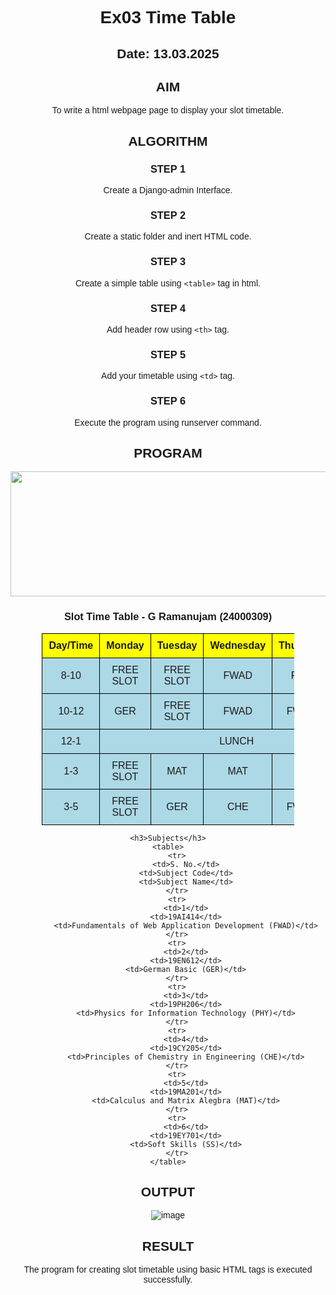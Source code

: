 # Ex03 Time Table
## Date:  13.03.2025

## AIM
To write a html webpage page to display your slot timetable.

## ALGORITHM
### STEP 1
Create a Django-admin Interface.

### STEP 2
Create a static folder and inert HTML code.

### STEP 3
Create a simple table using ```<table>``` tag in html.

### STEP 4
Add header row using ```<th>``` tag.

### STEP 5
Add your timetable using ```<td>``` tag.

### STEP 6
Execute the program using runserver command.

## PROGRAM


<!DOCTYPE html>
<html lang="en">
<head>
    <meta charset="UTF-8">
    <meta name="viewport" content="width=device-width, initial-scale=1.0">
    <title>College Timetable</title>
<style>
    body{
        font-family: Arial,sans-serif;
        text-align: center;
    }
    table{
        width: 80%;
        margin: auto;
        border-collapse: collapse;
    }
    th,td{
        border: 1px solid black;
        padding: 10px;
        text-align: center;
    }
    th{
        background-color: yellow;
    }
    .highlight{
        background-color: lightblue;
    }
</style>
</head>
<body>
    <img src="Saveetha.png" height="200px" width="1200px" alt="something went wrong"></br>
    <h3>Slot Time Table - G Ramanujam (24000309)</h3>
    <table>
        <tr>
            <th>Day/Time</th>
            <th>Monday</th>
            <th>Tuesday</th>
            <th>Wednesday</th>
            <th>Thursday</th>
            <th>Friday</th>
        </tr>
        <tr class="highlight">
            <td>8-10</td>
            <td>FREE SLOT</td>
            <td>FREE SLOT</td>
            <td>FWAD</td>
            <td>PHY</td>
            <td>CHE</td>
        </tr>
        <tr class="highlight">
            <td>10-12</td>
            <td>GER</td>
            <td>FREE SLOT</td>
            <td>FWAD</td>
            <td>FWAD</td>
            <td>PHY</td>
        </tr>
        <tr class="highlight">
            <td>12-1</td>
            <td colspan="5">LUNCH</td>
        </tr>
        <tr class="highlight">
            <td>1-3</td>
            <td>FREE SLOT</td>
            <td>MAT</td>
            <td>MAT</td>
            <td>SS</td>
            <td>CHE</td>
        </tr>
        <tr class="highlight">
            <td>3-5</td>
            <td>FREE SLOT</td>
            <td>GER</td>
            <td>CHE</td>
            <td>FWAD</td>
            <td>FWAD</td>
        </tr>
    </table>


    <h3>Subjects</h3>
    <table>
        <tr>
            <td>S. No.</td>
            <td>Subject Code</td>
            <td>Subject Name</td>
        </tr>
        <tr>
            <td>1</td>
            <td>19AI414</td>
            <td>Fundamentals of Web Application Development (FWAD)</td>
        </tr>
        <tr>
            <td>2</td>
            <td>19EN612</td>
            <td>German Basic (GER)</td>
        </tr>
        <tr>
            <td>3</td>
            <td>19PH206</td>
            <td>Physics for Information Technology (PHY)</td>
        </tr>
        <tr>
            <td>4</td>
            <td>19CY205</td>
            <td>Principles of Chemistry in Engineering (CHE)</td>
        </tr>
        <tr>
            <td>5</td>
            <td>19MA201</td>
            <td>Calculus and Matrix Alegbra (MAT)</td>
        </tr>
        <tr>
            <td>6</td>
            <td>19EY701</td>
            <td>Soft Skills (SS)</td>
        </tr>
    </table>
</body>
</html>


## OUTPUT

![image](https://github.com/user-attachments/assets/fec1d96f-f1a3-4366-b401-79b8c5ea5a7f)


## RESULT
The program for creating slot timetable using basic HTML tags is executed successfully.
